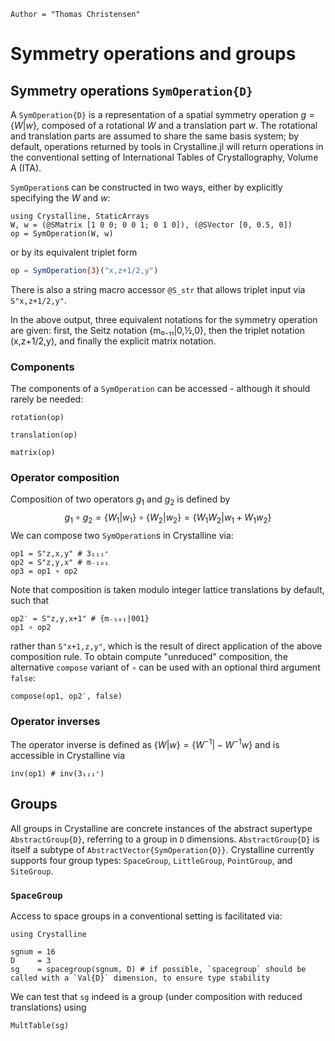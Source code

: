 ```@meta
Author = "Thomas Christensen"
```

# Symmetry operations and groups

## Symmetry operations `SymOperation{D}`

A `SymOperation{D}` is a representation of a spatial symmetry operation $g=\{W|w\}$, composed of a rotational $W$ and a translation part $w$.
The rotational and translation parts are assumed to share the same basis system; by default, operations returned by tools in Crystalline.jl will return operations in the conventional setting of International Tables of Crystallography, Volume A (ITA).

`SymOperation`s can be constructed in two ways, either by explicitly specifying the $W$ and $w$:

```@example operations
using Crystalline, StaticArrays
W, w = (@SMatrix [1 0 0; 0 0 1; 0 1 0]), (@SVector [0, 0.5, 0])
op = SymOperation(W, w)
```
or by its equivalent triplet form
```julia
op = SymOperation{3}("x,z+1/2,y")
```
There is also a string macro accessor `@S_str` that allows triplet input via `S"x,z+1/2,y"`.

In the above output, three equivalent notations for the symmetry operation are given: first, the Seitz notation {m₀₋₁₁|0,½,0}, then the triplet notation (x,z+1/2,y), and finally the explicit matrix notation.

### Components
The components of a `SymOperation` can be accessed - although it should rarely be needed:
```@example operations
rotation(op)
```
```@example operations
translation(op)
```
```@example operations
matrix(op)
```

### Operator composition
Composition of two operators $g_1$ and $g_2$ is defined by 
$$
g_1 ∘ g_2 = \{W_1|w_1\}∘\{W_2|w_2\} = \{W_1W_2|w_1 + W_1w_2\}
$$
We can compose two `SymOperation`s in Crystalline via:
```@example operations
op1 = S"z,x,y" # 3₁₁₁⁺
op2 = S"z,y,x" # m₋₁₀₁
op3 = op1 ∘ op2
```
Note that composition is taken modulo integer lattice translations by default, such that
```@example operations
op2′ = S"z,y,x+1" # {m₋₁₀₁|001}
op1 ∘ op2
```
rather than `S"x+1,z,y"`, which is the result of direct application of the above composition rule.
To obtain compute "unreduced" composition, the alternative `compose` variant of `∘` can be used with an optional third argument `false`:
```@example operations
compose(op1, op2′, false)
```

### Operator inverses
The operator inverse is defined as $\{W|w\} = \{W^{-1}|-W^{-1}w\}$ and is accessible in Crystalline via
```@example operations
inv(op1) # inv(3₁₁₁⁺)
```

## Groups
All groups in Crystalline are concrete instances of the abstract supertype `AbstractGroup{D}`, referring to a group in `D` dimensions. `AbstractGroup{D}` is itself a subtype of `AbstractVector{SymOperation{D}}`.
Crystalline currently supports four group types: `SpaceGroup`, `LittleGroup`, `PointGroup`, and `SiteGroup`.

### `SpaceGroup`

Access to space groups in a conventional setting is facilitated via:
```@example spacegroup
using Crystalline

sgnum = 16
D     = 3
sg    = spacegroup(sgnum, D) # if possible, `spacegroup` should be called with a `Val{D}` dimension, to ensure type stability
```
We can test that `sg` indeed is a group (under composition with reduced translations) using
```@example spacegroup
MultTable(sg)
```